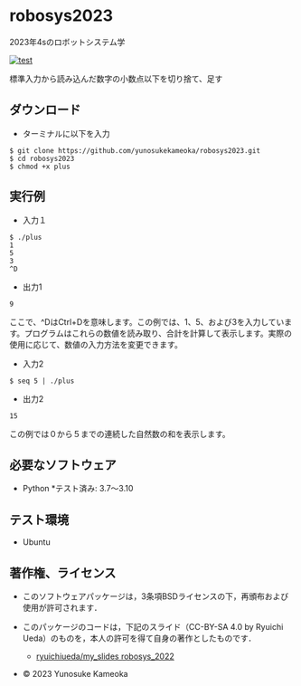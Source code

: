 # robosys2023
2023年4sのロボットシステム学

[![test](https://github.com/yunosukekameoka/robosys2023/actions/workflows/test.yml/badge.svg)](https://github.com/yunosukekameoka/robosys2023/actions/workflows/test.yml)

標準入力から読み込んだ数字の小数点以下を切り捨て、足す

## ダウンロード
* ターミナルに以下を入力
```
$ git clone https://github.com/yunosukekameoka/robosys2023.git
$ cd robosys2023
$ chmod +x plus
```

## 実行例
* 入力１
```
$ ./plus
1
5
3
^D
```
* 出力1
```
9
```
ここで、^DはCtrl+Dを意味します。この例では、1、5、および3を入力しています。プログラムはこれらの数値を読み取り、合計を計算して表示します。実際の使用に応じて、数値の入力方法を変更できます。

* 入力2
```
$ seq 5 | ./plus
```
* 出力2
```
15
``` 
この例では０から５までの連続した自然数の和を表示します。

## 必要なソフトウェア
* Python
  *テスト済み: 3.7～3.10

## テスト環境
* Ubuntu


## 著作権、ライセンス

  * このソフトウェアパッケージは，3条項BSDライセンスの下，再頒布および使用が許可されます．
  * このパッケージのコードは，下記のスライド（CC-BY-SA 4.0 by Ryuichi Ueda）のものを，本人の許可を得て自身の著作としたものです．
      * [ryuichiueda/my_slides robosys_2022](https://github.com/ryuichiueda/my_slides/tree/master/robosys_2022)
 
  * © 2023 Yunosuke Kameoka


